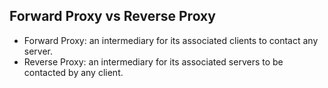 ## Forward Proxy vs Reverse Proxy ##

* Forward Proxy:  an intermediary for its associated clients to contact any server.
* Reverse Proxy:  an intermediary for its associated servers to be contacted by any client.
